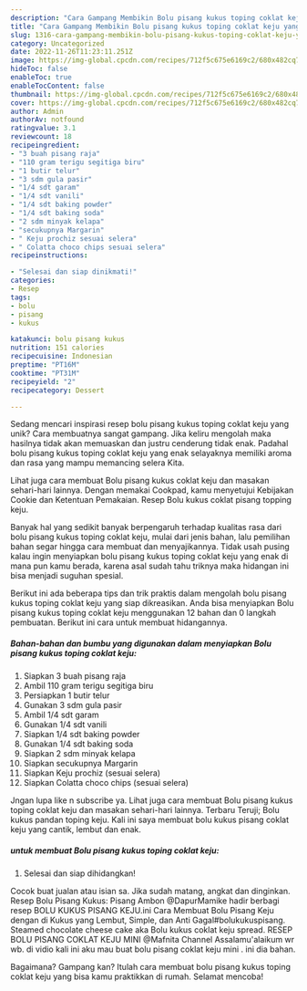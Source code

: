 ```yaml
---
description: "Cara Gampang Membikin Bolu pisang kukus toping coklat keju yang Mantap"
title: "Cara Gampang Membikin Bolu pisang kukus toping coklat keju yang Mantap"
slug: 1316-cara-gampang-membikin-bolu-pisang-kukus-toping-coklat-keju-yang-mantap
category: Uncategorized
date: 2022-11-26T11:23:11.251Z
image: https://img-global.cpcdn.com/recipes/712f5c675e6169c2/680x482cq70/bolu-pisang-kukus-toping-coklat-keju-foto-resep-utama.jpg
hideToc: false
enableToc: true
enableTocContent: false
thumbnail: https://img-global.cpcdn.com/recipes/712f5c675e6169c2/680x482cq70/bolu-pisang-kukus-toping-coklat-keju-foto-resep-utama.jpg
cover: https://img-global.cpcdn.com/recipes/712f5c675e6169c2/680x482cq70/bolu-pisang-kukus-toping-coklat-keju-foto-resep-utama.jpg
author: Admin
authorAv: notfound
ratingvalue: 3.1
reviewcount: 18
recipeingredient:
- "3 buah pisang raja"
- "110 gram terigu segitiga biru"
- "1 butir telur"
- "3 sdm gula pasir"
- "1/4 sdt garam"
- "1/4 sdt vanili"
- "1/4 sdt baking powder"
- "1/4 sdt baking soda"
- "2 sdm minyak kelapa"
- "secukupnya Margarin"
- " Keju prochiz sesuai selera"
- " Colatta choco chips sesuai selera"
recipeinstructions:

- "Selesai dan siap dinikmati!"
categories:
- Resep
tags:
- bolu
- pisang
- kukus

katakunci: bolu pisang kukus 
nutrition: 151 calories
recipecuisine: Indonesian
preptime: "PT16M"
cooktime: "PT31M"
recipeyield: "2"
recipecategory: Dessert

---
```





Sedang mencari inspirasi resep bolu pisang kukus toping coklat keju yang unik? Cara membuatnya sangat gampang. Jika keliru mengolah maka hasilnya tidak akan memuaskan dan justru cenderung tidak enak. Padahal bolu pisang kukus toping coklat keju yang enak selayaknya memiliki aroma dan rasa yang mampu memancing selera Kita.





Lihat juga cara membuat Bolu pisang kukus coklat keju dan masakan sehari-hari lainnya. Dengan memakai Cookpad, kamu menyetujui Kebijakan Cookie dan Ketentuan Pemakaian. Resep Bolu kukus coklat pisang topping keju.

Banyak hal yang sedikit banyak berpengaruh terhadap kualitas rasa dari bolu pisang kukus toping coklat keju, mulai dari jenis bahan, lalu pemilihan bahan segar hingga cara membuat dan menyajikannya. Tidak usah pusing kalau ingin menyiapkan bolu pisang kukus toping coklat keju yang enak di mana pun kamu berada, karena asal sudah tahu triknya maka hidangan ini bisa menjadi suguhan spesial.






Berikut ini ada beberapa tips dan trik praktis dalam mengolah bolu pisang kukus toping coklat keju yang siap dikreasikan. Anda bisa menyiapkan Bolu pisang kukus toping coklat keju menggunakan 12 bahan dan 0 langkah pembuatan. Berikut ini cara untuk membuat hidangannya.

<!--inarticleads1-->

##### Bahan-bahan dan bumbu yang digunakan dalam menyiapkan Bolu pisang kukus toping coklat keju:

1. Siapkan 3 buah pisang raja
1. Ambil 110 gram terigu segitiga biru
1. Persiapkan 1 butir telur
1. Gunakan 3 sdm gula pasir
1. Ambil 1/4 sdt garam
1. Gunakan 1/4 sdt vanili
1. Siapkan 1/4 sdt baking powder
1. Gunakan 1/4 sdt baking soda
1. Siapkan 2 sdm minyak kelapa
1. Siapkan secukupnya Margarin
1. Siapkan  Keju prochiz (sesuai selera)
1. Siapkan  Colatta choco chips (sesuai selera)


Jngan lupa like n subscribe ya. Lihat juga cara membuat Bolu pisang kukus toping coklat keju dan masakan sehari-hari lainnya. Terbaru Teruji; Bolu kukus pandan toping keju. Kali ini saya membuat bolu kukus pisang coklat keju yang cantik, lembut dan enak. 

<!--inarticleads2-->

#####  untuk membuat Bolu pisang kukus toping coklat keju:


1. Selesai dan siap dihidangkan!

Cocok buat jualan atau isian sa. Jika sudah matang, angkat dan dinginkan. Resep Bolu Pisang Kukus: Pisang Ambon @DapurMamike hadir berbagi resep BOLU KUKUS PISANG KEJU.ini Cara Membuat Bolu Pisang Keju dengan di Kukus yang Lembut, Simple, dan Anti Gagal#bolukukuspisang. Steamed chocolate cheese cake aka Bolu kukus coklat keju spread. RESEP BOLU PISANG COKLAT KEJU MINI ‎@Mafnita Channel Assalamu&#39;alaikum wr wb. di vidio kali ini aku mau buat bolu pisang coklat keju mini . ini dia bahan. 

Bagaimana? Gampang kan? Itulah cara membuat bolu pisang kukus toping coklat keju yang bisa kamu praktikkan di rumah. Selamat mencoba!
